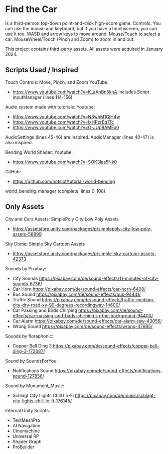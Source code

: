 # Find the Car

Is a third-person top-down point-and-click high-score game.
Controls: You can use the mouse and keyboard, but if you have a touchscreen, you can use it too.
WASD and arrow keys to move around.
Mouse/Touch to select a car.
MouseWheel/Touch (Pinch and Zoom) to zoom in and out.

This project contains third-party assets.
All assets were acquired in January 2024.

## Scripts Used / Inspired
Touch Controls: Move, Pinch, and Zoom
YouTube:
- https://www.youtube.com/watch?v=K_aAnBn5khA
Includes Script InputManager (lines 114-156).

Audio system made with tutorials:
Youtube:
- https://www.youtube.com/watch?v=N8whM1GjH4w
- https://www.youtube.com/watch?v=IxHPzrEq1Tc
- https://www.youtube.com/watch?v=G-JUp8AMEx0
  
AudioSettings (lines 45-46) are inspired.
AudioManager (lines 40-47) is also inspired.

Bending World Shader:
Youtube:
- https://www.youtube.com/watch?v=SOK3Ias5Nk0
  
GitHub:
- https://github.com/notslot/tutorial-world-bending
  
world_bending_manager (complete, lines 0-108).

## Only Assets
City and Cars Assets:
SimplePoly City Low Poly Assets
- https://assetstore.unity.com/packages/p/simplepoly-city-low-poly-assets-58899

Sky Dome:
Simple Sky Cartoon Assets
- https://assetstore.unity.com/packages/p/simple-sky-cartoon-assets-42373

Sounds by Pixabay:
- City Sounds https://pixabay.com/de/sound-effects/11-minutes-of-city-sounds-6736/
- Car Horn https://pixabay.com/de/sound-effects/car-horn-6408/
- Bus Sound https://pixabay.com/de/sound-effects/bus-94441/
- Traffic Sound https://pixabay.com/de/sound-effects/traffic-medium-city-dry-road-xy-90-degrees-recordingwav-14600/
- Car Passing and Birds Chirping https://pixabay.com/de/sound-effects/car-passing-and-birds-chirping-in-the-background-94400/
- Car Alarm https://pixabay.com/de/sound-effects/car-alarm-raw-43056/
- Wrong Sound https://pixabay.com/de/sound-effects/wrong-47985/

Sounds by floraphonic:
- Copper Bell Ding 3 https://pixabay.com/de/sound-effects/copper-bell-ding-3-172687/

Sound by SoundsForYou:
- Notifications Sound https://pixabay.com/de/sound-effects/notifications-sound-127856/

Sound by Monument_Music:
- Schlagt City Lights Chill Lo-Fi https://pixabay.com/de/music/schlagt-city-lights-chill-lo-fi-176145/

Internal Unity Scripts:
- TextMeshPro
- AI Navigation
- Cinemachine
- Universal RP
- Shader Graph
- ProBuilder
